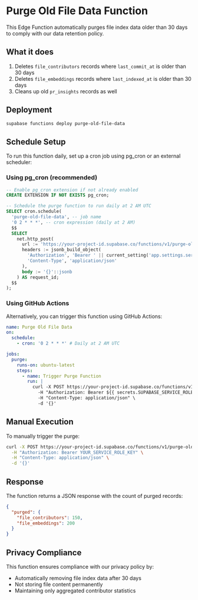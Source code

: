 # Purge Old File Data Function

This Edge Function automatically purges file index data older than 30 days to comply with our data
retention policy.

## What it does

1. Deletes `file_contributors` records where `last_commit_at` is older than 30 days
2. Deletes `file_embeddings` records where `last_indexed_at` is older than 30 days
3. Cleans up old `pr_insights` records as well

## Deployment

```bash
supabase functions deploy purge-old-file-data
```

## Schedule Setup

To run this function daily, set up a cron job using pg_cron or an external scheduler:

### Using pg_cron (recommended)

```sql
-- Enable pg_cron extension if not already enabled
CREATE EXTENSION IF NOT EXISTS pg_cron;

-- Schedule the purge function to run daily at 2 AM UTC
SELECT cron.schedule(
  'purge-old-file-data', -- job name
  '0 2 * * *', -- cron expression (daily at 2 AM)
  $$
  SELECT
    net.http_post(
      url := 'https://your-project-id.supabase.co/functions/v1/purge-old-file-data',
      headers := jsonb_build_object(
        'Authorization', 'Bearer ' || current_setting('app.settings.service_role_key'),
        'Content-Type', 'application/json'
      ),
      body := '{}'::jsonb
    ) AS request_id;
  $$
);
```

### Using GitHub Actions

Alternatively, you can trigger this function using GitHub Actions:

```yaml
name: Purge Old File Data
on:
  schedule:
    - cron: '0 2 * * *' # Daily at 2 AM UTC

jobs:
  purge:
    runs-on: ubuntu-latest
    steps:
      - name: Trigger Purge Function
        run: |
          curl -X POST https://your-project-id.supabase.co/functions/v1/purge-old-file-data \
            -H "Authorization: Bearer ${{ secrets.SUPABASE_SERVICE_ROLE_KEY }}" \
            -H "Content-Type: application/json" \
            -d '{}'
```

## Manual Execution

To manually trigger the purge:

```bash
curl -X POST https://your-project-id.supabase.co/functions/v1/purge-old-file-data \
  -H "Authorization: Bearer YOUR_SERVICE_ROLE_KEY" \
  -H "Content-Type: application/json" \
  -d '{}'
```

## Response

The function returns a JSON response with the count of purged records:

```json
{
  "purged": {
    "file_contributors": 150,
    "file_embeddings": 200
  }
}
```

## Privacy Compliance

This function ensures compliance with our privacy policy by:

- Automatically removing file index data after 30 days
- Not storing file content permanently
- Maintaining only aggregated contributor statistics

